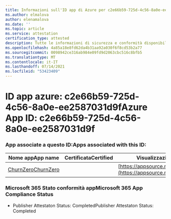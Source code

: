 ```yaml
---
title: Informazioni sull'ID app di Azure per c2e66b59-725d-4c56-8a0e-ee2587031d9f
ms.author: elmalova
author: elenamalova
ms.date: ''
ms.topic: article
ms.service: attestation
certification_type: attested
description: Tutte le informazioni di sicurezza e conformità disponibili per c2e66b59-725d-4c56-8a0e-ee2587031d9f.
ms.openlocfilehash: 4a85a18e8fd62da4b31aa92a030f6f8cd53b2a77
ms.sourcegitcommit: 0098942ce316ab984e09fd9d2063cbc516c8bfb5
ms.translationtype: MT
ms.contentlocale: it-IT
ms.lasthandoff: 07/14/2021
ms.locfileid: "53423409"
---
```

# <a name="azure-app-id-c2e66b59-725d-4c56-8a0e-ee2587031d9f"></a><span data-ttu-id="421a3-103">ID app azure: c2e66b59-725d-4c56-8a0e-ee2587031d9f</span><span class="sxs-lookup"><span data-stu-id="421a3-103">Azure App ID: c2e66b59-725d-4c56-8a0e-ee2587031d9f</span></span>


### <a name="apps-associated-with-this-id"></a><span data-ttu-id="421a3-104">App associate a questo ID:</span><span class="sxs-lookup"><span data-stu-id="421a3-104">Apps associated with this ID:</span></span>
| <span data-ttu-id="421a3-105">**Nome app**</span><span class="sxs-lookup"><span data-stu-id="421a3-105">**App name**</span></span> | <span data-ttu-id="421a3-106">**Certificata**</span><span class="sxs-lookup"><span data-stu-id="421a3-106">**Certified**</span></span> | <span data-ttu-id="421a3-107">**Visualizzazione in AppSource**</span><span class="sxs-lookup"><span data-stu-id="421a3-107">**View in AppSource**</span></span> |
|-|-|-|
| [<span data-ttu-id="421a3-108">ChurnZero</span><span class="sxs-lookup"><span data-stu-id="421a3-108">ChurnZero</span></span>](https://docs.microsoft.com/en-us/microsoft-365-app-certification/forward/WA200002581) |  | [https://appsource.microsoft.com/product/office/WA200002581](https://appsource.microsoft.com/product/office/WA200002581) |

### <a name="microsoft-365-app-compliance-status"></a><span data-ttu-id="421a3-109">Microsoft 365 Stato conformità app</span><span class="sxs-lookup"><span data-stu-id="421a3-109">Microsoft 365 App Compliance Status</span></span>
- <span data-ttu-id="421a3-110">Publisher Attestaton Status: Completed</span><span class="sxs-lookup"><span data-stu-id="421a3-110">Publisher Attestaton Status: Completed</span></span>
